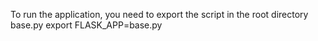 
To run the application, you need to export the script in the root directory base.py
export FLASK_APP=base.py